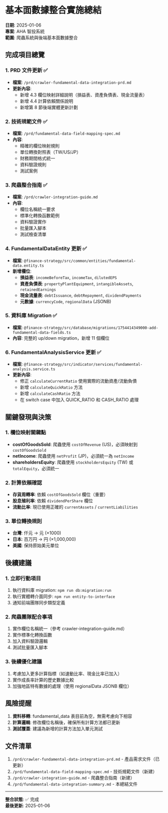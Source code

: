 # 基本面數據整合實施總結

**日期**: 2025-01-06  
**專案**: AHA 智投系統  
**範圍**: 爬蟲系統與後端基本面數據整合

## 完成項目總覽

### 1. PRD 文件更新 ✅
- **檔案**: `/prd/crawler-fundamental-data-integration-prd.md`
- **更新內容**:
  - 新增 4.3 欄位映射詳細說明（損益表、資產負債表、現金流量表）
  - 新增 4.4 計算依賴關係說明
  - 新增第 8 節後端實體更新計劃

### 2. 技術規範文件 ✅
- **檔案**: `/prd/fundamental-data-field-mapping-spec.md`
- **內容**:
  - 精確的欄位映射規則
  - 單位轉換對照表（TW/US/JP）
  - 財務期間格式統一
  - 資料驗證規則
  - 測試案例

### 3. 爬蟲整合指南 ✅
- **檔案**: `/prd/crawler-integration-guide.md`
- **內容**:
  - 欄位名稱統一要求
  - 標準化轉換函數範例
  - 資料驗證實作
  - 批量匯入腳本
  - 測試檢查清單

### 4. FundamentalDataEntity 更新 ✅
- **檔案**: `@finance-strategy/src/common/entities/fundamental-data.entity.ts`
- **新增欄位**:
  - **損益表**: `incomeBeforeTax`, `incomeTax`, `dilutedEPS`
  - **資產負債表**: `propertyPlantEquipment`, `intangibleAssets`, `retainedEarnings`
  - **現金流量表**: `debtIssuance`, `debtRepayment`, `dividendPayments`
  - **元數據**: `currencyCode`, `regionalData` (JSONB)

### 5. 資料庫 Migration ✅
- **檔案**: `@finance-strategy/src/database/migrations/1754414349000-add-fundamental-data-fields.ts`
- **內容**: 完整的 up/down migration，新增 11 個欄位

### 6. FundamentalAnalysisService 更新 ✅
- **檔案**: `@finance-strategy/src/indicator/services/fundamental-analysis.service.ts`
- **更新內容**:
  - 修正 `calculateCurrentRatio` 使用實際的流動資產/流動負債
  - 新增 `calculateQuickRatio` 方法
  - 新增 `calculateCashRatio` 方法
  - 在 switch case 中加入 QUICK_RATIO 和 CASH_RATIO 處理

## 關鍵發現與決策

### 1. 欄位映射關鍵點
- **costOfGoodsSold**: 爬蟲使用 `costOfRevenue` (US)，必須映射到 `costOfGoodsSold`
- **netIncome**: 爬蟲使用 `netProfit` (JP)，必須統一為 `netIncome`
- **shareholdersEquity**: 爬蟲使用 `stockholdersEquity` (TW) 或 `totalEquity`，必須統一

### 2. 計算依賴確認
- **存貨周轉率**: 依賴 `costOfGoodsSold` 欄位（重要）
- **股息殖利率**: 依賴 `dividendPerShare` 欄位
- **流動比率**: 現已使用正確的 `currentAssets` / `currentLiabilities`

### 3. 單位轉換規則
- **台灣**: 仟元 → 元 (×1000)
- **日本**: 百万円 → 円 (×1,000,000)
- **美國**: 保持原始美元單位

## 後續建議

### 1. 立即行動項目
1. 執行資料庫 migration: `npm run db:migration:run`
2. 執行實體轉介面同步: `npm run entity-to-interface`
3. 通知前端團隊同步類型定義

### 2. 爬蟲團隊配合事項
1. 實作欄位名稱統一（參考 crawler-integration-guide.md）
2. 實作標準化轉換函數
3. 加入資料驗證邏輯
4. 測試批量匯入腳本

### 3. 後續優化建議
1. 考慮加入更多計算指標（如速動比率、現金比率已加入）
2. 實作成長率計算的歷史數據比較
3. 加強地區特有數據的處理（使用 regionalData JSONB 欄位）

## 風險提醒

1. **資料移轉**: fundamental_data 表目前為空，無需考慮向下相容
2. **計算邏輯**: 修改欄位名稱後，確保所有計算方法都已更新
3. **測試覆蓋**: 建議為新增的計算方法加入單元測試

## 文件清單

1. `/prd/crawler-fundamental-data-integration-prd.md` - 產品需求文件（已更新）
2. `/prd/fundamental-data-field-mapping-spec.md` - 技術規範文件（新建）
3. `/prd/crawler-integration-guide.md` - 爬蟲整合指南（新建）
4. `/prd/fundamental-data-integration-summary.md` - 本總結文件

---

**整合狀態**: ✅ 完成  
**最後更新**: 2025-01-06